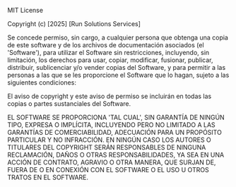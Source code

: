 MIT License

Copyright (c) [2025] [Run Solutions Services]

Se concede permiso, sin cargo, a cualquier persona que obtenga una copia
de este software y de los archivos de documentación asociados (el 'Software'),
para utilizar el Software sin restricciones, incluyendo, sin limitación, los derechos
para usar, copiar, modificar, fusionar, publicar, distribuir, sublicenciar y/o vender
copias del Software, y para permitir a las personas a las que se les proporcione el Software
que lo hagan, sujeto a las siguientes condiciones:

El aviso de copyright y este aviso de permiso se incluirán en todas las
copias o partes sustanciales del Software.

EL SOFTWARE SE PROPORCIONA 'TAL CUAL', SIN GARANTÍA DE NINGÚN TIPO, EXPRESA O
IMPLÍCITA, INCLUYENDO PERO NO LIMITADO A LAS GARANTÍAS DE COMERCIABILIDAD,
ADECUACIÓN PARA UN PROPÓSITO PARTICULAR Y NO INFRACCIÓN. EN NINGÚN CASO
LOS AUTORES O TITULARES DEL COPYRIGHT SERÁN RESPONSABLES DE NINGUNA RECLAMACIÓN,
DAÑOS O OTRAS RESPONSABILIDADES, YA SEA EN UNA ACCIÓN DE CONTRATO, AGRAVIO O
OTRA MANERA, QUE SURJAN DE, FUERA DE O EN CONEXIÓN CON EL SOFTWARE O EL USO
U OTROS TRATOS EN EL SOFTWARE.
